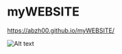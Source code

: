 # myWEBSITE

https://abzh00.github.io/myWEBSITE/

![Alt text](src="https://github.com/abzh00/myWEBSITE/blob/master/captures/%D0%A1%D0%BD%D0%B8%D0%BC%D0%BE%D0%BA.PNG?raw=true"?raw=true "Optional Title")
